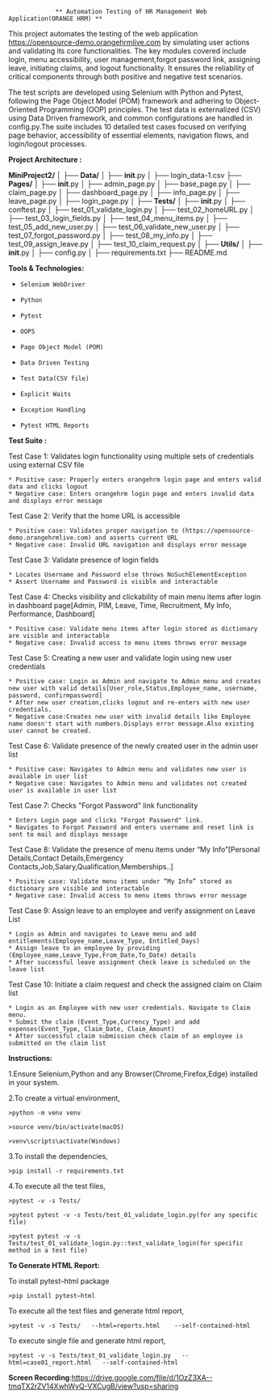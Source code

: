                  ** Automation Testing of HR Management Web Application(ORANGE HRM) **
		
This project automates the testing of the web application https://opensource-demo.orangehrmlive.com by simulating user actions and validating its core functionalities. The key modules covered include login, menu accessibility, user management,forgot password link, assigning leave, initiating claims, and logout functionality. It ensures the reliability of critical components through both positive and negative test scenarios.

The test scripts are developed using Selenium with Python and Pytest, following the Page Object Model (POM) framework and adhering to Object-Oriented Programming (OOP) principles. The test data is externalized (CSV) using Data Driven framework, and common configurations are handled in config.py.The suite includes 10 detailed test cases focused on verifying page behavior, accessibility of essential elements, navigation flows, and login/logout processes.


**Project Architecture :**

**MiniProject2/**
│
├── **Data/**
│   ├── __init__.py
│   ├── login_data-1.csv
├── **Pages/**
│   ├── __init__.py
│   ├── admin_page.py
│   ├── base_page.py
│   ├── claim_page.py
│   ├── dashboard_page.py
│   ├── info_page.py
│   ├── leave_page.py
│   ├── login_page.py
│
├── **Tests/**
│   ├── __init__.py
│   ├── conftest.py
│   ├── test_01_validate_login.py
│   ├── test_02_homeURL.py
│   ├── test_03_login_fields.py
│   ├── test_04_menu_items.py
│   ├── test_05_add_new_user.py
│   ├── test_06_validate_new_user.py
│   ├── test_07_forgot_password.py
│   ├── test_08_my_info.py
│   ├── test_09_assign_leave.py
│   ├── test_10_claim_request.py
│
├── **Utils/**
│   ├── __init__.py
│   ├── config.py
│
├── requirements.txt
├── README.md


**Tools & Technologies:**
*     Selenium WebDriver
*     Python 
*     Pytest
*     OOPS
*     Page Object Model (POM)
*     Data Driven Testing
*     Test Data(CSV file)
*     Explicit Waits
*     Exception Handling
*     Pytest HTML Reports



**Test Suite :**

Test Case 1: Validates login functionality using multiple sets of credentials using external CSV file

	* Positive case: Properly enters orangehrm login page and enters valid data and clicks logout
	* Negative case: Enters orangehrm login page and enters invalid data and displays error message
 
Test Case 2: Verify that the home URL is accessible

	* Positive case: Validates proper navigation to (https://opensource-demo.orangehrmlive.com) and asserts current URL
	* Negative case: Invalid URL navigation and displays error message

Test Case 3: Validate presence of login fields

	* Locates Username and Password else throws NoSuchElementException
	* Assert Username and Password is visible and interactable

Test Case 4: Checks visibility and clickability of main menu items after login in dashboard page[Admin, PIM, Leave, Time, Recruitment, My Info, Performance, Dashboard]

	* Positive case: Validate menu items after login stored as dictionary are visible and interactable 
	* Negative case: Invalid access to menu items throws error message

Test Case 5:  Creating a new user and validate login using new user credentials

	* Positive case: Login as Admin and navigate to Admin menu and creates new user with valid details[User_role,Status,Employee_name, username, password, confirmpassword]
	* After new user creation,clicks logout and re-enters with new user credentials.
    * Negative case:Creates new user with invalid details like Employee name doesn't start with numbers.Displays error message.Also existing user cannot be created.
 
Test Case 6: Validate presence of the newly created user in the admin user list

	* Positive case: Navigates to Admin menu and validates new user is available in user list
	* Negative case: Navigates to Admin menu and validates not created user is available in user list

Test Case 7: Checks "Forgot Password" link functionality

	* Enters Login page and clicks "Forgot Password" link. 
	* Navigates to Forgot Password and enters username and reset link is sent to mail and displays message

Test Case 8: Validate the presence of menu items under “My Info”[Personal Details,Contact Details,Emergency Contacts,Job,Salary,Qualification,Memberships..]

	* Positive case: Validate menu items under “My Info” stored as dictionary are visible and interactable 
	* Negative case: Invalid access to menu items throws error message

Test Case 9: Assign leave to an employee and verify assignment on Leave List

	* Login as Admin and navigates to Leave menu and add entitlements(Employee_name,Leave_Type, Entitled_Days)
    * Assign leave to an employee by providing (Employee_name,Leave_Type,From_Date,To_Date) details
    * After successful leave assignment check leave is scheduled on the leave list

Test Case 10: Initiate a claim request and check the assigned claim on Claim list

	* Login as an Employee with new user credentials. Navigate to Claim menu.
	* Submit the claim (Event_Type,Currency_Type) and add expenses(Event_Type, Claim_Date, Claim_Amount)
	* After successful claim submission check claim of an employee is submitted on the claim list



**Instructions:**

1.Ensure Selenium,Python and any Browser(Chrome,Firefox,Edge) installed in your system. 

2.To create a virtual environment,

	>python -m venv venv
 
	>source venv/bin/activate(macOS)
 
	>venv\scripts\activate(Windows)

3.To install the dependencies,

	>pip install -r requirements.txt

4.To execute all the test files,

	>pytest -v -s Tests/

	>pytest pytest -v -s Tests/test_01_validate_login.py(for any specific file)

	>pytest pytest -v -s Tests/test_01_validate_login.py::test_validate_login(for specific method in a test file)



**To Generate HTML Report:**

To install pytest–html package

	>pip install pytest–html

To execute all the test files and generate html report,

	>pytest -v -s Tests/   --html=reports.html    --self-contained-html

To execute single file and generate html report,

	>pytest -v -s Tests/test_01_validate_login.py   --html=case01_report.html   --self-contained-html


**Screen Recording**:https://drive.google.com/file/d/1OzZ3XA--tmqTX2rZV14XwhWyQ-VXCugB/view?usp=sharing


